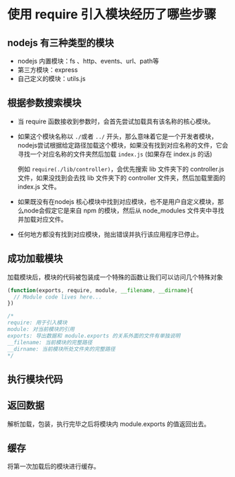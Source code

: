 # 使用 require 引入模块经历了哪些步骤

## nodejs 有三种类型的模块

- nodejs 内置模块：fs 、http、events、url、path等
- 第三方模块：express
- 自己定义的模块：utils.js

## 根据参数搜索模块

- 当 require 函数接收到参数时，会首先尝试加载具有该名称的核心模块。

- 如果这个模块名称以 `./`或者 `../` 开头，那么意味着它是一个开发者模块，nodejs尝试根据给定路径加载这个模块，如果没有找到对应名称的文件，它会寻找一个对应名称的文件夹然后加载 `index.js` (如果存在 index.js 的话)

  例如 `require(./lib/controller)`，会优先搜索 lib 文件夹下的 controller.js 文件，如果没找到会去找 lib 文件夹下的 controller 文件夹，然后加载里面的 index.js 文件。 

- 如果既没有在nodejs 核心模块中找到对应模块，也不是用户自定义模块，那么node会假定它是来自 npm 的模块，然后从 node_modules 文件夹中寻找并加载对应文件。

- 任何地方都没有找到对应模块，抛出错误并执行该应用程序已停止。

## 成功加载模块

加载模块后，模块的代码被包装成一个特殊的函数让我们可以访问几个特殊对象

```js
(function(exports, require, module, __filename, __dirname){
  // Module code lives here...
})

/*
require: 用于引入模块
module: 对当前模块的引用
exports: 导出数据和 module.exports 的关系外面的文件有单独说明
__filename: 当前模块的完整路径
__dirname: 当前模块所处文件夹的完整路径
*/
```

## 执行模块代码

## 返回数据

解析加载，包装，执行完毕之后将模块内 module.exports 的值返回出去。

## 缓存

将第一次加载后的模块进行缓存。



















